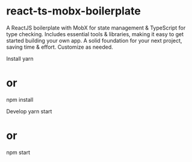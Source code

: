 # react-ts-mobx-boilerplate
A ReactJS boilerplate with MobX for state management &amp; TypeScript for type checking. Includes essential tools &amp; libraries, making it easy to get started building your own app. A solid foundation for your next project, saving time &amp; effort. Customize as needed.


Install
yarn

# or

npm install


Develop
yarn start

# or

npm start